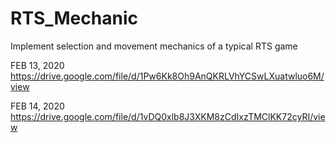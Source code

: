 # RTS_Mechanic
Implement selection and movement mechanics of a typical RTS game

FEB 13, 2020
https://drive.google.com/file/d/1Pw6Kk8Oh9AnQKRLVhYCSwLXuatwluo6M/view

FEB 14, 2020
https://drive.google.com/file/d/1vDQ0xlb8J3XKM8zCdIxzTMClKK72cyRI/view
